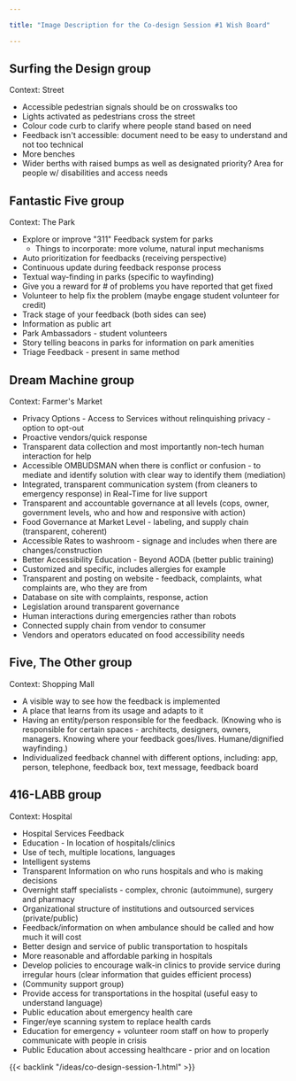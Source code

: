 ```yaml
---

title: "Image Description for the Co-design Session #1 Wish Board"

---
```


## Surfing the Design group

Context: Street

- Accessible pedestrian signals should be on crosswalks too
- Lights activated as pedestrians cross the street
- Colour code curb to clarify where people stand based on need
- Feedback isn't accessible: document need to be easy to understand and not too technical
- More benches
- Wider berths with raised bumps as well as designated priority? Area for people w/ disabilities and access needs

## Fantastic Five group

Context: The Park

- Explore or improve "311" Feedback system for parks
    - Things to incorporate: more volume, natural input mechanisms
- Auto prioritization for feedbacks (receiving perspective)
- Continuous update during feedback response process
- Textual way-finding in parks (specific to wayfinding)
- Give you a reward for # of problems you have reported that get fixed
- Volunteer to help fix the problem (maybe engage student volunteer for credit)
- Track stage of your feedback (both sides can see)
- Information as public art
- Park Ambassadors - student volunteers
- Story telling beacons in parks for information on park amenities
- Triage Feedback - present in same method

## Dream Machine group

Context: Farmer's Market

- Privacy Options - Access to Services without relinquishing privacy - option to opt-out
- Proactive vendors/quick response
- Transparent data collection and most importantly non-tech human interaction for help
- Accessible OMBUDSMAN when there is conflict or confusion - to mediate and identify solution with clear way to identify them (mediation)
- Integrated, transparent communication system (from cleaners to emergency response) in Real-Time for live support
- Transparent and accountable governance at all levels (cops, owner, government levels, who and how and responsive with action)
- Food Governance at Market Level - labeling, and supply chain (transparent, coherent)
- Accessible Rates to washroom - signage and includes when there are changes/construction
- Better Accessibility Education - Beyond AODA (better public training)
- Customized and specific, includes allergies for example
- Transparent and posting on website - feedback, complaints, what complaints are, who they are from
- Database on site with complaints, response, action
- Legislation around transparent governance
- Human interactions during emergencies rather than robots
- Connected supply chain from vendor to consumer
- Vendors and operators educated on food accessibility needs

## Five, The Other group

Context: Shopping Mall

- A visible way to see how the feedback is implemented
- A place that learns from its usage and adapts to it
- Having an entity/person responsible for the feedback. (Knowing who is responsible for certain spaces - architects, designers, owners, managers. Knowing where your feedback goes/lives. Humane/dignified wayfinding.)
- Individualized feedback channel with different options, including: app, person, telephone, feedback box, text message, feedback board

## 416-LABB group

Context: Hospital

- Hospital Services Feedback
- Education - In location of hospitals/clinics
- Use of tech, multiple locations, languages
- Intelligent systems
- Transparent Information on who runs hospitals and who is making decisions
- Overnight staff specialists - complex, chronic (autoimmune), surgery and pharmacy
- Organizational structure of institutions and outsourced services (private/public)
- Feedback/information on when ambulance should be called and how much it will cost
- Better design and service of public transportation to hospitals
- More reasonable and affordable parking in hospitals
- Develop policies to encourage walk-in clinics to provide service during irregular hours (clear information that guides efficient process)
- (Community support group)
- Provide access for transportations in the hospital (useful easy to understand language)
- Public education about emergency health care
- Finger/eye scanning system to replace health cards
- Education for emergency + volunteer room staff on how to properly communicate with people in crisis
- Public Education about accessing healthcare - prior and on location

{{< backlink "/ideas/co-design-session-1.html" >}}
